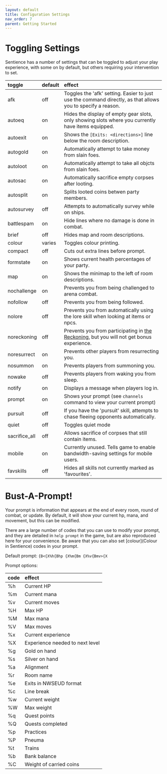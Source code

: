 ```yaml
---
layout: default
title: Configuration Settings
nav_order: 7
parent: Getting Started
---
```


# Toggling Settings
Sentience has a number of settings that can be toggled to adjust your play experience, with some on by default, but others requiring your intervention to set.

| toggle | default | effect |
|:-------|:--------|:-------|
| afk | off | Toggles the 'afk' setting. Easier to just use the command directly, as that allows you to specify a reason. |
| autoeq | on | Hides the display of empty gear slots, only showing slots where you currently have items equipped. |
| autoexit | on | Shows the `[Exits: <directions>]` line below the room description. |
| autogold | on | Automatically attempt to take money from slain foes. |
| autoloot | on | Automatically attempt to take all objcts from slain foes. |
| autosac | on |  Automatically sacrifice empty corpses after looting. |
| autosplit | on | Splits looted coins betwen party members. |
| autosurvey | off | Attempts to automatically survey while on ships. |
| battlespam | on | Hide lines where no damage is done in combat. |
| brief | off |  Hides map and room descriptions. |
| colour | varies | Toggles colour printing. | 
| compact | off | Cuts out extra lines before prompt. |
| formstate | on | Shows current health percentages of your party. |
| map | on | Shows the minimap to the left of room descriptions. |
| nochallenge | on | Prevents you from being challenged to arena combat. |
| nofollow | off | Prevents you from being followed. |
| nolore | off | Prevents you from automatically using the lore skill when looking at items or npcs. |
| noreckoning | off | Prevents you from participating in [the Reckoning](reckoning), but you will not get bonus experience. |
| noresurrect | on | Prevents other players from resurrecting you. |
| nosummon | on | Prevents players from summoning you. |
| nowake | off | Prevents players from waking you from sleep. |
| notify | on | Displays a message when players log in. |
| prompt | on | Shows your prompt (see `channels` command to view your current prompt) |
| pursuit | off | If you have the 'pursuit' skill, attempts to chase fleeing opponents automatically. |
| quiet | off | Toggles quiet mode |
| sacrifice_all | off | Allows sacrifice of corpses that still contain items. |
| mobile | on | Currently unused. Tells game to enable bandwidth-saving settings for mobile users. |
| favskills | off | Hides all skills not currently marked as 'favourites'. |

# Bust-A-Prompt!
Your prompt is information that appears at the end of every room, round of combat, or update. By default, it will show your current hp, mana, and movement, but this can be modified.

There are a large number of codes that you can use to modify your prompt, and they are detailed in `help prompt` in the game, but are also reproduced here for your convenience. Be aware that you can also set [colour](Colour in Sentience) codes in your prompt.

Default prompt: `{B<{X%h{Bhp {X%m{Bm {X%v{Bmv>{X`

Prompt options:

| code | effect |
|:-----|:-------|
| %h | Current HP |
| %m | Current mana |
| %v | Current moves |
| %H | Max HP |
| %M | Max mana |
| %V | Max moves |
| %x | Current experience |
| %X | Experience needed to next level |
| %g | Gold on hand |
| %s | Silver on hand |
| %a | Alignment |
| %r | Room name |
| %e | Exits in NWSEUD format |
| %c | Line break|
| %w | Current weight |
| %W | Max weight |
| %q | Quest points |
| %Q | Quests completed |
| %p | Practices |
| %P | Pneuma |
| %t | Trains |
| %b | Bank balance |
| %C | Weight of carried coins |